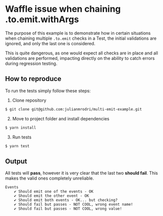 # Waffle issue when chaining .to.emit.withArgs

The purpose of this example is to demonstrate how in certain situations when chaining multiple `.to.emit` checks in a Test, the initial validations are ignored, and only the last one is considered.

This is quite dangerous, as one would expect all checks are in place and all validations are performed, impacting directly on the ability to catch errors during regression testing.

## How to reproduce

To run the tests simply follow these steps:

1. Clone repository

```bash
$ git clone git@github.com:julianmrodri/multi-emit-example.git
```

2. Move to project folder and install dependencies

```bash
$ yarn install
```

3. Run tests

```bash
$ yarn test
```


## Output

All tests will **pass**, however it is very clear that the last two **should fail**. This makes the valid ones completely unreliable.

```
Events
    ✔ Should emit one of the events - OK
    ✔ Should emit the other event - OK
    ✔ Should emit both events - OK... but checking?
    ✔ Should fail but passes - NOT COOL, wrong event name!
    ✔ Should fail but passes - NOT COOL, wrong value!
```
  